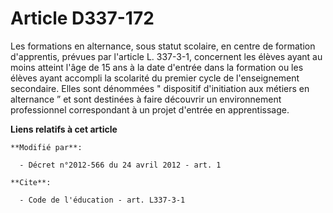 # Article D337-172

Les formations en alternance, sous statut scolaire, en centre de formation d'apprentis, prévues par l'article L. 337-3-1,
concernent les élèves ayant au moins atteint l'âge de 15 ans à la date d'entrée dans la formation ou les élèves ayant
accompli la scolarité du premier cycle de l'enseignement secondaire. Elles sont dénommées " dispositif d'initiation aux
métiers en alternance ” et sont destinées à faire découvrir un environnement professionnel correspondant à un projet d'entrée
en apprentissage.

**Liens relatifs à cet article**

	**Modifié par**:

	  - Décret n°2012-566 du 24 avril 2012 - art. 1

	**Cite**:

	  - Code de l'éducation - art. L337-3-1
